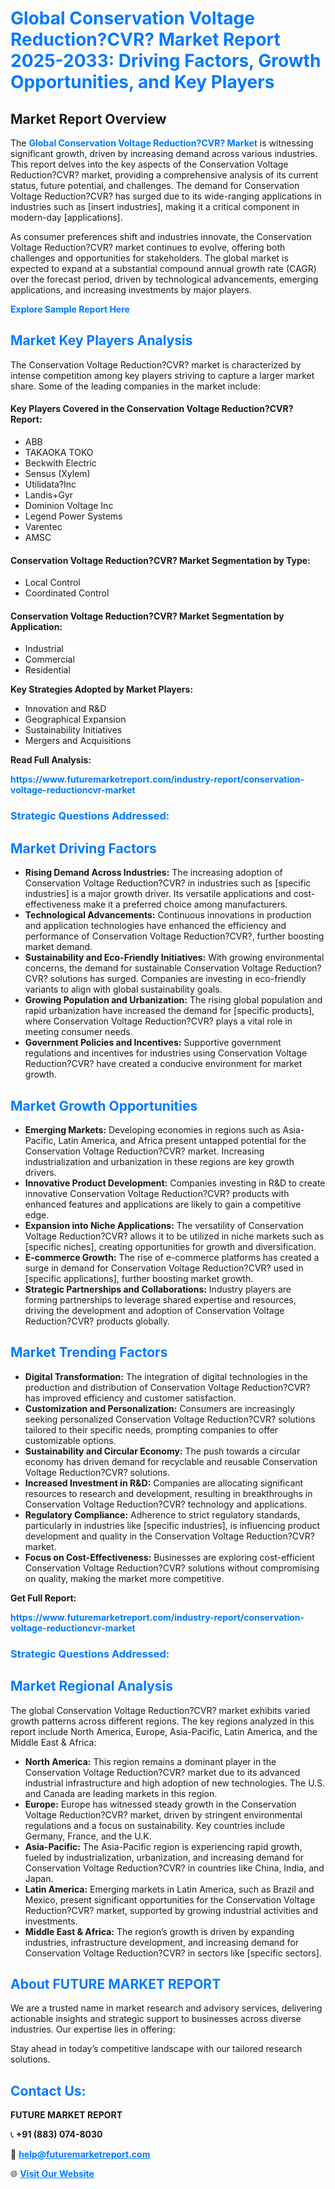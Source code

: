 <h1 style="color: #007BFF;">Global Conservation Voltage Reduction?CVR? Market Report 2025-2033: Driving Factors, Growth Opportunities, and Key Players</h1>

<section id="overview">
<h2>Market Report Overview</h2>
<p>The <a href="https://www.futuremarketreport.com/industry-report/conservation-voltage-reductioncvr-market" style="color: #007BFF; text-decoration: none;"><strong>Global Conservation Voltage Reduction?CVR? Market</strong></a> is witnessing significant growth, driven by increasing demand across various industries. This report delves into the key aspects of the Conservation Voltage Reduction?CVR? market, providing a comprehensive analysis of its current status, future potential, and challenges. The demand for Conservation Voltage Reduction?CVR? has surged due to its wide-ranging applications in industries such as [insert industries], making it a critical component in modern-day [applications].</p>
<p>As consumer preferences shift and industries innovate, the Conservation Voltage Reduction?CVR? market continues to evolve, offering both challenges and opportunities for stakeholders. The global market is expected to expand at a substantial compound annual growth rate (CAGR) over the forecast period, driven by technological advancements, emerging applications, and increasing investments by major players.</p>
</section>

<section id="overview">
<p><a href="https://www.futuremarketreport.com/request-sample/reportId=115688" style="color: #007BFF; text-decoration: none;"><strong>Explore Sample Report Here</strong></a></p>
</section>

<section id="key-players">
<h2 style="color: #007BFF;">Market Key Players Analysis</h2>
<p>The Conservation Voltage Reduction?CVR? market is characterized by intense competition among key players striving to capture a larger market share. Some of the leading companies in the market include:</p>
<h4>Key Players Covered in the Conservation Voltage Reduction?CVR? Report:</h4>
<ul><li>ABB</li><li>TAKAOKA TOKO</li><li>Beckwith Electric</li><li>Sensus (Xylem)</li><li>Utilidata?Inc</li><li>Landis+Gyr</li><li>Dominion Voltage Inc</li><li>Legend Power Systems</li><li>Varentec</li><li>AMSC</li></ul>
<h4>Conservation Voltage Reduction?CVR? Market Segmentation by Type:</h4>
<ul><li>Local Control</li><li>Coordinated Control</li></ul>

<h4>Conservation Voltage Reduction?CVR? Market Segmentation by Application:</h4>
<ul><li>Industrial</li><li>Commercial</li><li>Residential</li></ul>
<p><strong>Key Strategies Adopted by Market Players:</strong></p>
<ul>
<li>Innovation and R&D</li>
<li>Geographical Expansion</li>
<li>Sustainability Initiatives</li>
<li>Mergers and Acquisitions</li>
</ul>
</section>

<section>
<p><strong>Read Full Analysis: </strong></p><a href="https://www.futuremarketreport.com/industry-report/conservation-voltage-reductioncvr-market" style="color: #007BFF; text-decoration: none;"><strong>https://www.futuremarketreport.com/industry-report/conservation-voltage-reductioncvr-market</strong></a>
<h3 style="color: #007BFF;">Strategic Questions Addressed:</h3>
</section>

<section id="driving-factors">
<h2 style="color: #007BFF;">Market Driving Factors</h2>
<ul>
<li><strong>Rising Demand Across Industries:</strong> The increasing adoption of Conservation Voltage Reduction?CVR? in industries such as [specific industries] is a major growth driver. Its versatile applications and cost-effectiveness make it a preferred choice among manufacturers.</li>
<li><strong>Technological Advancements:</strong> Continuous innovations in production and application technologies have enhanced the efficiency and performance of Conservation Voltage Reduction?CVR?, further boosting market demand.</li>
<li><strong>Sustainability and Eco-Friendly Initiatives:</strong> With growing environmental concerns, the demand for sustainable Conservation Voltage Reduction?CVR? solutions has surged. Companies are investing in eco-friendly variants to align with global sustainability goals.</li>
<li><strong>Growing Population and Urbanization:</strong> The rising global population and rapid urbanization have increased the demand for [specific products], where Conservation Voltage Reduction?CVR? plays a vital role in meeting consumer needs.</li>
<li><strong>Government Policies and Incentives:</strong> Supportive government regulations and incentives for industries using Conservation Voltage Reduction?CVR? have created a conducive environment for market growth.</li>
</ul>
</section>

<section id="growth-opportunities">
<h2 style="color: #007BFF;">Market Growth Opportunities</h2>
<ul>
<li><strong>Emerging Markets:</strong> Developing economies in regions such as Asia-Pacific, Latin America, and Africa present untapped potential for the Conservation Voltage Reduction?CVR? market. Increasing industrialization and urbanization in these regions are key growth drivers.</li>
<li><strong>Innovative Product Development:</strong> Companies investing in R&D to create innovative Conservation Voltage Reduction?CVR? products with enhanced features and applications are likely to gain a competitive edge.</li>
<li><strong>Expansion into Niche Applications:</strong> The versatility of Conservation Voltage Reduction?CVR? allows it to be utilized in niche markets such as [specific niches], creating opportunities for growth and diversification.</li>
<li><strong>E-commerce Growth:</strong> The rise of e-commerce platforms has created a surge in demand for Conservation Voltage Reduction?CVR? used in [specific applications], further boosting market growth.</li>
<li><strong>Strategic Partnerships and Collaborations:</strong> Industry players are forming partnerships to leverage shared expertise and resources, driving the development and adoption of Conservation Voltage Reduction?CVR? products globally.</li>
</ul>
</section>

<section id="trending-factors">
<h2 style="color: #007BFF;">Market Trending Factors</h2>
<ul>
<li><strong>Digital Transformation:</strong> The integration of digital technologies in the production and distribution of Conservation Voltage Reduction?CVR? has improved efficiency and customer satisfaction.</li>
<li><strong>Customization and Personalization:</strong> Consumers are increasingly seeking personalized Conservation Voltage Reduction?CVR? solutions tailored to their specific needs, prompting companies to offer customizable options.</li>
<li><strong>Sustainability and Circular Economy:</strong> The push towards a circular economy has driven demand for recyclable and reusable Conservation Voltage Reduction?CVR? solutions.</li>
<li><strong>Increased Investment in R&D:</strong> Companies are allocating significant resources to research and development, resulting in breakthroughs in Conservation Voltage Reduction?CVR? technology and applications.</li>
<li><strong>Regulatory Compliance:</strong> Adherence to strict regulatory standards, particularly in industries like [specific industries], is influencing product development and quality in the Conservation Voltage Reduction?CVR? market.</li>
<li><strong>Focus on Cost-Effectiveness:</strong> Businesses are exploring cost-efficient Conservation Voltage Reduction?CVR? solutions without compromising on quality, making the market more competitive.</li>
</ul>
</section>

<section>
<p><strong>Get Full Report: </strong></p><a href="https://www.futuremarketreport.com/industry-report/conservation-voltage-reductioncvr-market" style="color: #007BFF; text-decoration: none;"><strong>https://www.futuremarketreport.com/industry-report/conservation-voltage-reductioncvr-market</strong></a>
<h3 style="color: #007BFF;">Strategic Questions Addressed:</h3>
</section>


<section id="regional-analysis">
<h2 style="color: #007BFF;">Market Regional Analysis</h2>
<p>The global Conservation Voltage Reduction?CVR? market exhibits varied growth patterns across different regions. The key regions analyzed in this report include North America, Europe, Asia-Pacific, Latin America, and the Middle East & Africa:</p>
<ul>
<li><strong>North America:</strong> This region remains a dominant player in the Conservation Voltage Reduction?CVR? market due to its advanced industrial infrastructure and high adoption of new technologies. The U.S. and Canada are leading markets in this region.</li>
<li><strong>Europe:</strong> Europe has witnessed steady growth in the Conservation Voltage Reduction?CVR? market, driven by stringent environmental regulations and a focus on sustainability. Key countries include Germany, France, and the U.K.</li>
<li><strong>Asia-Pacific:</strong> The Asia-Pacific region is experiencing rapid growth, fueled by industrialization, urbanization, and increasing demand for Conservation Voltage Reduction?CVR? in countries like China, India, and Japan.</li>
<li><strong>Latin America:</strong> Emerging markets in Latin America, such as Brazil and Mexico, present significant opportunities for the Conservation Voltage Reduction?CVR? market, supported by growing industrial activities and investments.</li>
<li><strong>Middle East & Africa:</strong> The region’s growth is driven by expanding industries, infrastructure development, and increasing demand for Conservation Voltage Reduction?CVR? in sectors like [specific sectors].</li>
</ul>
</section>

<footer>
<h2 style="color: #007BFF;">About FUTURE MARKET REPORT</h2>
<p>We are a trusted name in market research and advisory services, delivering actionable insights and strategic support to businesses across diverse industries. Our expertise lies in offering:</p>

<p>Stay ahead in today’s competitive landscape with our tailored research solutions.</p>

<h2 style="color: #007BFF;">Contact Us:</h2>
<p><strong>FUTURE MARKET REPORT</strong></p>
<p>📞 <strong>+91 (883) 074-8030</strong></p>
<p>📧 <strong><a href="mailto:help@futuremarketreport.com" style="color: #007BFF;">help@futuremarketreport.com</a></strong></p>
<p>🌐 <strong><a href="https://www.futuremarketreport.com/" style="color: #007BFF;">Visit Our Website</a></strong></p>
</footer>